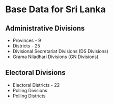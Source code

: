 # Base Data for Sri Lanka

## Administrative Divisions

* Provinces - 9
* Districts - 25
* Divisional Secretariat Divisions (DS Divisions)
* Grama Niladhari Divisions (GN Divisions)

## Electoral Divisions

* Electoral Districts - 22
* Polling Divisions
* Polling Districts
